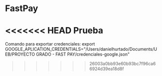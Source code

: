 # FastPay
<<<<<<< HEAD
Prueba
=======
Comando para exportar credenciales: 
export GOOGLE_APLICATION_CREDENTIALS="/Users/danielhurtado/Documents/UEB/PROYECTO GRADO - FAST PAY/credenciales-google.json"
>>>>>>> 26003a0bb93e60b93bc7f96ca66924d39ea18d8f
